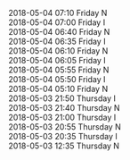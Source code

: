 2018-05-04 07:10 Friday  N  
2018-05-04 07:00 Friday  I  
2018-05-04 06:40 Friday  N  
2018-05-04 06:35 Friday  I  
2018-05-04 06:10 Friday  N  
2018-05-04 06:05 Friday  I  
2018-05-04 05:55 Friday  N  
2018-05-04 05:50 Friday  I  
2018-05-04 05:10 Friday  N  
2018-05-03 21:50 Thursday  I  
2018-05-03 21:40 Thursday  N  
2018-05-03 21:00 Thursday  I  
2018-05-03 20:55 Thursday  N  
2018-05-03 20:35 Thursday  I  
2018-05-03 12:35 Thursday  N  
